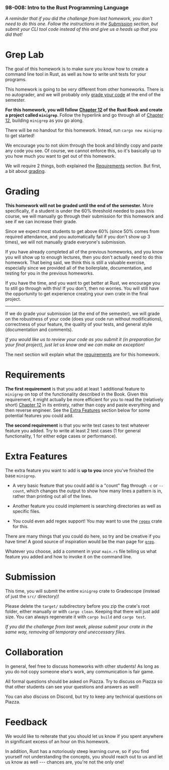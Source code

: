 ### 98-008: Intro to the Rust Programming Language

_A reminder that if you did the challenge from last homework, you don't need to do this one._
_Follow the instructions in the [Submission](#submission) section,_
_but submit your CLI tool code instead of this and give us a heads up that you did that!_

# Grep Lab

The goal of this homework is to make sure you know how to create a command line tool in Rust,
as well as how to write unit tests for your programs.

This homework is going to be _very_ different from other homeworks.
There is no autograder, and we will probably only
[grade your code](#grading) at the end of the semester.

**For this homework, you will follow**
**[Chapter 12](https://doc.rust-lang.org/book/ch12-00-an-io-project.html) of the Rust Book**
**and create a project called `minigrep`**.
Follow the hyperlink and go through all of
[Chapter 12](https://doc.rust-lang.org/book/ch12-00-an-io-project.html),
building `minigrep` as you go along.

There will be no handout for this homework. Intead, run `cargo new minigrep` to get started!

We encourage you to not skim through the book and blindly copy and paste any code you see.
Of course, we cannot enforce this, so it's basically up to you
how much you want to get out of this homework.

We will require 2 things, both explained the [Requirements](#requirements) section.
But first, a bit about [grading](#grading).

# Grading

**This homework will not be graded until the end of the semester.**
More specifically, if a student is under the 60% threshold needed to pass this course,
we will manually go through their submission for this homework
and see if we can increase their grade.

Since we expect most students to get above 60% (since 50% comes from required attendance,
and you automatically fail if you don't show up 3 times),
we will not manually grade everyone's submission.

If you have already completed all of the previous homeworks,
and you know you will show up to enough lectures, then you don't actually need to do this homework.
That being said, we think this is still a valuable exercise, especially since
we provided all of the boilerplate, documentation, and testing for you in the previous homeworks.

If you have the time, and you want to get better at Rust,
we encourage you to still go through with this! If you don't, then no worries.
You will still have the opportunity to get experience creating your own crate in the final project.

---

If we do grade your submission (at the end of the semester),
we will grade on the robustness of your code (does your code run without modifications),
correctness of your feature, the quality of your tests,
and general style (documentation and comments).

_If you would like us to review your code as you submit it (in preparation for your final project),_
_just let us know and we can make an exception!_

The next section will explain what the [requirements](#requirements) are for this homework.

# Requirements

**The first requirement** is that you add at least 1 additional feature to `minigrep` on top of the
functionality described in the Book. Given this requirement,
it might actually be more efficient for you to read the (relatively short)
[Chapter 12](https://doc.rust-lang.org/book/ch12-00-an-io-project.html)
in its entirety, rather than copy and paste everything and then reverse engineer.
See the [Extra Features](#extra-features) section below for some potential features you could add.

**The second requirement** is that you write test cases to test whatever feature you added.
Try to write at least 2 test cases
(1 for general functionality, 1 for either edge cases or performance).

# Extra Features

The extra feature you want to add is **up to you** once you've finished the base `minigrep`.

-   A very basic feature that you could add is a "count" flag through
    `-c` or `--count`, which changes the output to show how many lines a pattern is in,
    rather than printing out all of the lines.

-   Another feature you could implement is searching directories as well as specific files.

-   You could even add regex support!
    You may want to use the [`regex`](https://docs.rs/regex/latest/regex/) crate for this.

There are many things that you could do here, so try and be creative if you have time!
A good source of inspiration would be the man page for
[`grep`](https://man7.org/linux/man-pages/man1/grep.1.html).

Whatever you choose, add a comment in your `main.rs` file telling us what
feature you added and how to invoke it on the command line.

# Submission

This time, you will submit the entire `minigrep` crate to Gradescope
(instead of just the `src/` directory)!

Please delete the `target/` subdirectory before you zip the crate's root folder,
either manually or with `cargo clean`. Keeping that there will just add size.
You can always regenerate it with `cargo build` and `cargo test`.

_If you did the challenge from last week, please submit your crate_
_in the same way, removing all temporary and uneccessary files._

# Collaboration

In general, feel free to discuss homeworks with other students!
As long as you do not copy someone else's work, any communication is fair game.

All formal questions should be asked on Piazza. Try to discuss on Piazza so that
other students can see your questions and answers as well!

You can also discuss on Discord, but try to keep any technical questions on Piazza.

# Feedback

We would like to reiterate that you should let us know if you spent
anywhere in significant excess of an hour on this homework.

In addition, Rust has a notoriously steep learning curve,
so if you find yourself not understanding the concepts,
you should reach out to us and let us know as well ---
chances are, you're not the only one!
